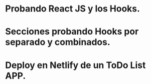 # Probando React JS y los Hooks.
# Secciones probando Hooks por separado y combinados.
# Deploy en Netlify de un ToDo List APP.